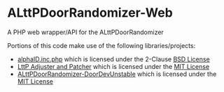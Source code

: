 # ALttPDoorRandomizer-Web
A PHP web wrapper/API for the ALttPDoorRandomizer


Portions of this code make use of the following libraries/projects:
- [alphaID.inc.php](https://github.com/loader/kvzlib/blob/master/php/functions/alphaID.inc.php) which is licensed under the 2-Clause [BSD License](https://opensource.org/licenses/bsd-license.php)
- [LttP Adjuster and Patcher](https://github.com/tcprescott/LttP-Adjuster/tree/sahabot-patcher) which is licensed under the [MIT License](https://opensource.org/licenses/MIT)
- [ALttPDoorRandomizer-DoorDevUnstable](https://github.com/aerinon/ALttPDoorRandomizer/tree/DoorDevUnstable) which is licensed under the [MIT License](https://opensource.org/licenses/MIT)
